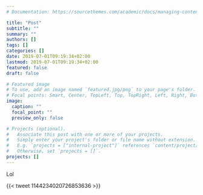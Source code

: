 ```yaml
---
# Documentation: https://sourcethemes.com/academic/docs/managing-content/

title: "Post"
subtitle: ""
summary: ""
authors: []
tags: []
categories: []
date: 2019-07-01T09:19:34+02:00
lastmod: 2019-07-01T09:19:34+02:00
featured: false
draft: false

# Featured image
# To use, add an image named `featured.jpg/png` to your page's folder.
# Focal points: Smart, Center, TopLeft, Top, TopRight, Left, Right, BottomLeft, Bottom, BottomRight.
image:
  caption: ""
  focal_point: ""
  preview_only: false

# Projects (optional).
#   Associate this post with one or more of your projects.
#   Simply enter your project's folder or file name without extension.
#   E.g. `projects = ["internal-project"]` references `content/project/deep-learning/index.md`.
#   Otherwise, set `projects = []`.
projects: []
---
```

Lol

{{< tweet 1144234020726853636 >}}

